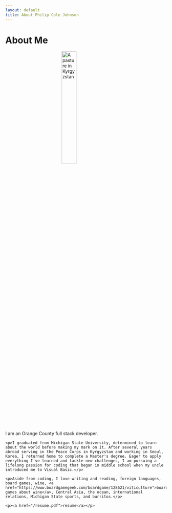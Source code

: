 ```yaml
---
layout: default
title: About Philip Cole Johnson
---
```


<div class="post">
  <h1 class="pageTitle">About Me</h1>
  <img src="{{ '/assets/img/profile.jpg' | prepend: site.baseurl }}" alt="A pasture in Kyrgyzstan" width="30%" style="margin-left: 35%">
    <p>I am an Orange County full stack developer.</p>

    <p>I graduated from Michigan State University, determined to learn about the world before making my mark on it. After several years abroad serving in the Peace Corps in Kyrgyzstan and working in Seoul, Korea, I returned home to complete a Master's degree. Eager to apply everything I've learned and tackle new challenges, I am pursuing a lifelong passion for coding that began in middle school when my uncle introduced me to Visual Basic.</p>

    <p>Aside from coding, I love writing and reading, foreign languages, board games, wine, <a href="https://www.boardgamegeek.com/boardgame/128621/viticulture">board games about wine</a>, Central Asia, the ocean, international relations, Michigan State sports, and burritos.</p>

    <p><a href="/resume.pdf">resume</a></p>
</div>